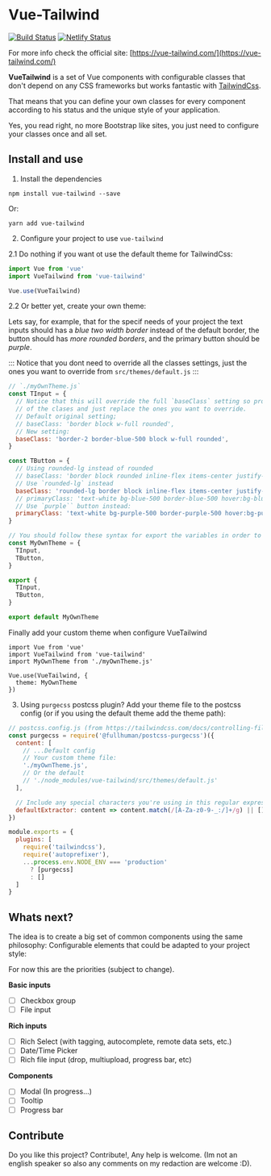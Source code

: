 # Vue-Tailwind 

[![Build Status](https://travis-ci.org/alfonsobries/vue-tailwind.svg?branch=master)](https://travis-ci.org/alfonsobries/vue-tailwind) [![Netlify Status](https://api.netlify.com/api/v1/badges/40acc43a-7f44-4030-b18a-62c08e0b03d2/deploy-status)](https://app.netlify.com/sites/vue-tailwind/deploys)

For more info check the official site: [https://vue-tailwind.com/](https://vue-tailwind.com/)

**VueTailwind** is a set of Vue components with configurable classes that don't depend on any CSS frameworks but works fantastic with [TailwindCss](https://tailwindcss.com).

That means that you can define your own classes for every component according to his status and the unique style of your application.

Yes, you read right, no more Bootstrap like sites, you just need to configure your classes once and all set.

## Install and use
1. Install the dependencies 

```console
npm install vue-tailwind --save
``` 

Or: 
```console
yarn add vue-tailwind
``` 

2. Configure your project to use `vue-tailwind` 

2.1 Do nothing if you want ot use the default theme for TailwindCss:

```js
import Vue from 'vue'
import VueTailwind from 'vue-tailwind'

Vue.use(VueTailwind)
```

2.2 Or better yet, create your own theme:

Lets say, for example, that for the specif needs of your project the text inputs should has a *blue two width border* instead of the default border, the button should has *more rounded borders*, and the primary button should be *purple*.

:::
Notice that you dont need to override all the classes settings, just the ones you want to override from `src/themes/default.js`
:::

```js
// `./myOwnTheme.js`
const TInput = {
  // Notice that this will override the full `baseClass` setting so probably you want to keep some
  // of the clases and just replace the ones you want to override.
  // Default original setting;
  // baseClass: 'border block w-full rounded',
  // New setting:
  baseClass: 'border-2 border-blue-500 block w-full rounded',
}

const TButton = {
  // Using rounded-lg instead of rounded
  // baseClass: 'border block rounded inline-flex items-center justify-center',
  // Use `rounded-lg` instead
  baseClass: 'rounded-lg border block inline-flex items-center justify-center',
  // primaryClass: 'text-white bg-blue-500 border-blue-500 hover:bg-blue-600 hover:border-blue-600',
  // Use `purple`` button instead:
  primaryClass: 'text-white bg-purple-500 border-purple-500 hover:bg-purple-600 hover:border-purple-600',
}

// You should follow these syntax for export the variables in order to work:
const MyOwnTheme = {
  TInput,
  TButton,
}

export {
  TInput,
  TButton,
}

export default MyOwnTheme
```

Finally add your custom theme when configure VueTailwind

```js{2,5}
import Vue from 'vue'
import VueTailwind from 'vue-tailwind'
import MyOwnTheme from './myOwnTheme.js'

Vue.use(VueTailwind, {
  theme: MyOwnTheme
})
```

3. Using `purgecss` postcss plugin? Add your theme file to the postcss config (or if you using the default theme add the theme path):
```js
// postcss.config.js (from https://tailwindcss.com/docs/controlling-file-size#setting-up-purgecss)
const purgecss = require('@fullhuman/postcss-purgecss')({
  content: [
    // ...Default config
    // Your custom theme file:
    './myOwnTheme.js',
    // Or the default 
    // './node_modules/vue-tailwind/src/themes/default.js'
  ],

  // Include any special characters you're using in this regular expression
  defaultExtractor: content => content.match(/[A-Za-z0-9-_:/]+/g) || []
})

module.exports = {
  plugins: [
    require('tailwindcss'),
    require('autoprefixer'),
    ...process.env.NODE_ENV === 'production'
      ? [purgecss]
      : []
  ]
}
```

## Whats next?

The idea is to create a big set of common components using the same philosophy: Configurable elements that could be adapted to your project style:

For now this are the priorities (subject to change).

**Basic inputs**
- [ ] Checkbox group
- [ ] File input

**Rich inputs**
- [ ] Rich Select (with tagging, autocomplete, remote data sets, etc.)
- [ ] Date/Time Picker
- [ ] Rich file input (drop, multiupload, progress bar, etc)

**Components**
- [ ] Modal (In progress...)
- [ ] Tooltip
- [ ] Progress bar

## Contribute
Do you like this project? Contribute!, Any help is welcome. (Im not an english speaker so also any comments on my redaction are welcome :D).

